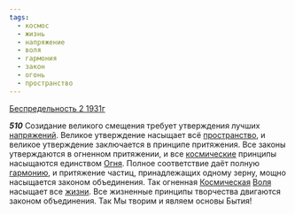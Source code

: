 ```yaml
---
tags:
  - космос
  - жизнь
  - напряжение
  - воля
  - гармония
  - закон
  - огонь
  - пространство
---
```


[Беспредельность 2 1931г](/agni/1931)

___510___
Созидание великого смещения требует утверждения лучших [напряжений](/tag/#напряжение). Великое утверждение насыщает всё [пространство](/tag/#пространство), и великое утверждение заключается в принципе притяжения. Все законы утверждаются в огненном притяжении, и все [космические](/tag/#космос) принципы насыщаются единством [Огня](/tag/#огонь). Полное соответствие даёт полную [гармонию](/tag/#гармония), и притяжение частиц, принадлежащих одному зерну, мощно насыщается законом объединения. Так огненная [Космическая](/tag/#космос) [Воля](/tag/#воля) насыщает все [жизни](/tag/#жизнь). Все жизненные принципы творчества двигаются законом объединения. Так Мы творим и являем основы Бытия!   

